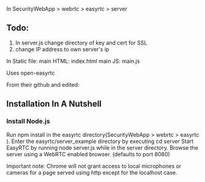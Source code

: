 In SecurityWebApp > webrtc > easyrtc > server

## Todo:
1. In server.js change directory of key and cert for SSL
2. change IP address to own server's ip

In Static file:
main HTML: index.html
main JS: main.js

Uses open-easyrtc 

From their github and edited:
## Installation In A Nutshell
### Install Node.js

Run npm install in the easyrtc directory(SecurityWebApp > webrtc > easyrtc ).
Enter the easyrtc/server_example directory by executing cd server
Start EasyRTC by running node server.js while in the server directory.
Browse the server using a WebRTC enabled browser. (defaults to port 8080)

Important note: Chrome will not grant access to local microphones or cameras for a page served using http except for the localhost case.
